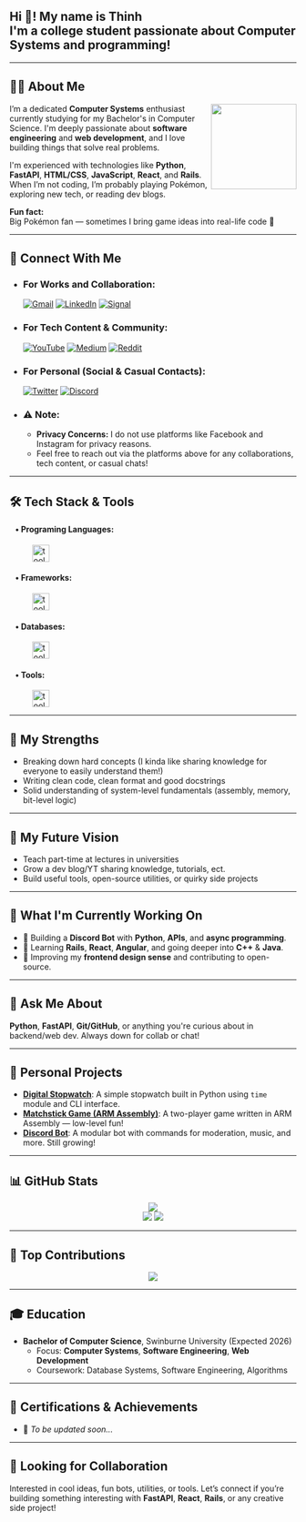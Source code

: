 <h2 align="left">Hi 👋! My name is Thinh<br>I'm a college student passionate about Computer Systems and programming!</h2>

---

## 👨‍💻 About Me

<img align="right" height="150" src="https://media.tenor.com/nnxFzGKKWrAAAAAM/koraidon-pokemon.gif" />

I’m a dedicated **Computer Systems** enthusiast currently studying for my Bachelor's in Computer Science. I'm deeply passionate about **software engineering** and **web development**, and I love building things that solve real problems.

I'm experienced with technologies like **Python**, **FastAPI**, **HTML/CSS**, **JavaScript**, **React**, and **Rails**.  
When I’m not coding, I’m probably playing Pokémon, exploring new tech, or reading dev blogs.

**Fun fact:**  
Big Pokémon fan — sometimes I bring game ideas into real-life code 🐾

---

## 🔗 Connect With Me

- ### **For Works and Collaboration:**
    [![Gmail](https://img.shields.io/static/v1?message=Gmail&logo=gmail&label=&color=D14836&logoColor=white&style=for-the-badge)](mailto:my.email@example.com)
    [![LinkedIn](https://img.shields.io/static/v1?message=LinkedIn&logo=linkedin&label=&color=0077B5&logoColor=white&style=for-the-badge)](https://www.linkedin.com/in/my_linkedin/)
    [![Signal](https://img.shields.io/static/v1?message=Signal&logo=signal&label=&color=25D366&logoColor=white&style=for-the-badge)](https://signal.org)

- ### **For Tech Content & Community:**
    [![YouTube](https://img.shields.io/static/v1?message=YouTube&logo=youtube&label=&color=FF0000&logoColor=white&style=for-the-badge)](https://www.youtube.com/c/my_yt)
    [![Medium](https://img.shields.io/static/v1?message=Medium&logo=medium&label=&color=00AB6C&logoColor=white&style=for-the-badge)](https://medium.com/@me)
    [![Reddit](https://img.shields.io/static/v1?message=Reddit&logo=reddit&label=&color=FF4500&logoColor=white&style=for-the-badge)](https://www.reddit.com/user/my_reddit)

- ### **For Personal (Social & Casual Contacts):**
    [![Twitter](https://img.shields.io/static/v1?message=Twitter&logo=twitter&label=&color=1DA1F2&logoColor=white&style=for-the-badge)](https://twitter.com/YOUR_TWITTER/)
    [![Discord](https://img.shields.io/static/v1?message=Discord&logo=discord&label=&color=5865F2&logoColor=white&style=for-the-badge)](https://discord.com/users/YOUR_DISCORD)

- ### **⚠️ Note:**
  - **Privacy Concerns:** I do not use platforms like Facebook and Instagram for privacy reasons.
  - Feel free to reach out via the platforms above for any collaborations, tech content, or casual chats!

---

## 🛠 Tech Stack & Tools

<div align="left" style="margin-left: 10px">
    <div>
        <h4>• Programing Languages:</h4>
        <img src="https://skillicons.dev/icons?i=python,html,css,php,js" height="30" alt="tools" style="margin-left: 30px" />
    </div>
    <div>
        <h4>• Frameworks:</h4>
        <img src="https://skillicons.dev/icons?i=qt,fastapi,bots,selenium,bootstrap,tailwind" height="30" alt="tools" style="margin-left: 30px" />
    </div>
    <div>
        <h4>• Databases:</h4>
        <img src="https://skillicons.dev/icons?i=mysql,mariadb" height="30" alt="tools" style="margin-left: 30px" />
    </div>
    <div>
        <h4>• Tools:</h4>
        <img src="https://skillicons.dev/icons?i=git,github,figma,vscode,sublime,postman" height="30" alt="tools" style="margin-left: 30px" />
    </div>
</div>

---

## 🌈 My Strengths

- Breaking down hard concepts (I kinda like sharing knowledge for everyone to easily understand them!)
- Writing clean code, clean format and good docstrings
- Solid understanding of system-level fundamentals (assembly, memory, bit-level logic)

---

## 🎯 My Future Vision

- Teach part-time at lectures in universities
- Grow a dev blog/YT sharing knowledge, tutorials, ect.
- Build useful tools, open-source utilities, or quirky side projects

---

## 🚀 What I'm Currently Working On

- 🔧 Building a **Discord Bot** with **Python**, **APIs**, and **async programming**.
- 🌱 Learning **Rails**, **React**, **Angular**, and going deeper into **C++** & **Java**.
- 📌 Improving my **frontend design sense** and contributing to open-source.

---

## 💬 Ask Me About

**Python**, **FastAPI**, **Git/GitHub**, or anything you're curious about in backend/web dev. Always down for collab or chat!

---

## 🧠 Personal Projects

- [**Digital Stopwatch**](https://github.com/thinhNdang536/DigitalStopwatch): A simple stopwatch built in Python using `time` module and CLI interface.
- [**Matchstick Game (ARM Assembly)**](https://github.com/thinhNdang536/Matchstick-game-with-ARM-Assembly): A two-player game written in ARM Assembly — low-level fun!
-  [**Discord Bot**](https://github.com/thinhNdang536/discord-bot): A modular bot with commands for moderation, music, and more. Still growing!

---

## 📊 GitHub Stats

<div align="center">
  <img src="https://github-readme-streak-stats.herokuapp.com?user=thinhNdang536&theme=dark&ring=fb4362&currStreakNum=fb4362&currStreakLabel=fb4362&hide_border=true" />
  <br>
  <img src="https://github-readme-stats.vercel.app/api?username=thinhNdang536&show_icons=true&hide_title=true&count_private=true&hide=prs&theme=radical" />
  <img src="https://github-readme-stats.vercel.app/api/top-langs/?username=thinhNdang536&layout=compact&langs_count=6&theme=radical" />
</div>

---

## 📅 Top Contributions

<div align="center">
  <img src="https://greptile-stats.vercel.app/api/widget/thinhNdang536/contributions" />
</div>

---

## 🎓 Education

- **Bachelor of Computer Science**, Swinburne University (Expected 2026)  
  - Focus: **Computer Systems**, **Software Engineering**, **Web Development**  
  - Coursework: Database Systems, Software Engineering, Algorithms

---

## 🏅 Certifications & Achievements

- 📌 *To be updated soon...*

---

## 🤝 Looking for Collaboration

Interested in cool ideas, fun bots, utilities, or tools. Let’s connect if you’re building something interesting with **FastAPI**, **React**, **Rails**, or any creative side project!
